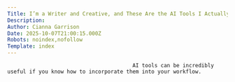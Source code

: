 ```yaml
---
Title: I’m a Writer and Creative, and These Are the AI Tools I Actually Use on PC
Description: 
Author: Cianna Garrison
Date: 2025-10-07T21:00:15.000Z
Robots: noindex,nofollow
Template: index
---
```


                                            AI tools can be incredibly useful if you know how to incorporate them into your workflow.
                                        